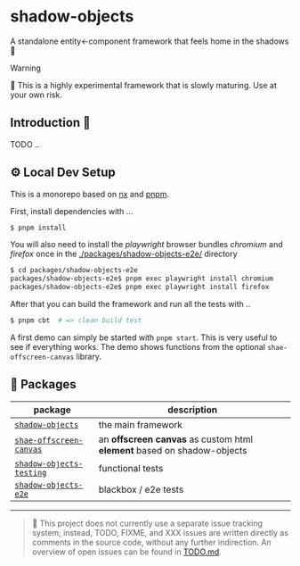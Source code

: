 # shadow-objects

A standalone entity&larr;component framework that feels home in the shadows 🧛

> [!WARNING]
> 🚀 This is a highly experimental framework that is slowly maturing. Use at your own risk.

## Introduction 👀

TODO ..

## ⚙️ Local Dev Setup

This is a monorepo based on [nx](https://nx.dev/) and [pnpm](https://pnpm.io/).

First, install dependencies with ...

```sh
$ pnpm install
```
You will also need to install the _playwright_ browser bundles _chromium_ and _firefox_ once in the [./packages/shadow-objects-e2e/](./packages/shadow-objects-e2e/) directory

```sh
$ cd packages/shadow-objects-e2e
packages/shadow-objects-e2e$ pnpm exec playwright install chromium
packages/shadow-objects-e2e$ pnpm exec playwright install firefox
```

After that you can build the framework and run all the tests with ..

```sh
$ pnpm cbt  # => clean build test
```

A first demo can simply be started with `pnpm start`. This is very useful to see if everything works. The demo shows functions from the optional `shae-offscreen-canvas` library.

## 📖 Packages

| package | description |
|-|-|
| [`shadow-objects`](packages/shadow-objects/) | the main framework |
| [`shae-offscreen-canvas`](packages/shae-offscreen-canvas/) | an **offscreen canvas** as custom html **element** based on shadow-objects |
| [`shadow-objects-testing`](packages/shadow-objects-testing/) | functional tests |
| [`shadow-objects-e2e`](packages/shadow-objects-e2e/) | blackbox / e2e tests |

- - -

> 🔎 This project does not currently use a separate issue tracking system; instead, TODO, FIXME, and XXX issues are written directly as comments in the source code, without any further indirection.
> An overview of open issues can be found in [TODO.md](TODO.md).
